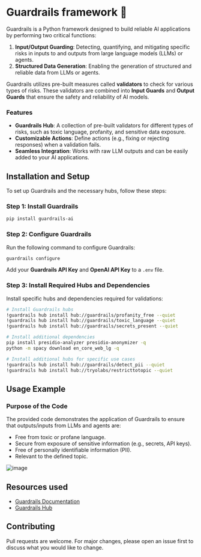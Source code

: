 # Guardrails framework 🧱
Guardrails is a Python framework designed to build reliable AI applications by performing two critical functions:

1. **Input/Output Guarding**: Detecting, quantifying, and mitigating specific risks in inputs to and outputs from large language models (LLMs) or agents.
2. **Structured Data Generation**: Enabling the generation of structured and reliable data from LLMs or agents.

Guardrails utilizes pre-built measures called **validators** to check for various types of risks. These validators are combined into **Input Guards** and **Output Guards** that ensure the safety and reliability of AI models.

### Features
- **Guardrails Hub**: A collection of pre-built validators for different types of risks, such as toxic language, profanity, and sensitive data exposure.
- **Customizable Actions**: Define actions (e.g., fixing or rejecting responses) when a validation fails.
- **Seamless Integration**: Works with raw LLM outputs and can be easily added to your AI applications.

## Installation and Setup

To set up Guardrails and the necessary hubs, follow these steps:

### Step 1: Install Guardrails
```bash
pip install guardrails-ai
```

### Step 2: Configure Guardrails
Run the following command to configure Guardrails:
```bash
guardrails configure
```
Add your **Guardrails API Key** and **OpenAI API Key** to a `.env` file.

### Step 3: Install Required Hubs and Dependencies
Install specific hubs and dependencies required for validations:

```bash
# Install Guardrails hubs
!guardrails hub install hub://guardrails/profanity_free --quiet
!guardrails hub install hub://guardrails/toxic_language --quiet
!guardrails hub install hub://guardrails/secrets_present --quiet

# Install additional dependencies
pip install presidio-analyzer presidio-anonymizer -q
python -m spacy download en_core_web_lg -q

# Install additional hubs for specific use cases
!guardrails hub install hub://guardrails/detect_pii --quiet
!guardrails hub install hub://tryolabs/restricttotopic --quiet
```

## Usage Example

### Purpose of the Code
The provided code demonstrates the application of Guardrails to ensure that outputs/inputs from LLMs and agents are:
- Free from toxic or profane language.
- Secure from exposure of sensitive information (e.g., secrets, API keys).
- Free of personally identifiable information (PII).
- Relevant to the defined topic.

![image](https://github.com/user-attachments/assets/525135bd-6580-4f60-8143-747921ec5512)

## Resources used
- [Guardrails Documentation](https://github.com/guardrails-ai/guardrails)
- [Guardrails Hub](https://hub.guardrailsai.com/)

## Contributing
Pull requests are welcome. For major changes, please open an issue first to discuss what you would like to change.


